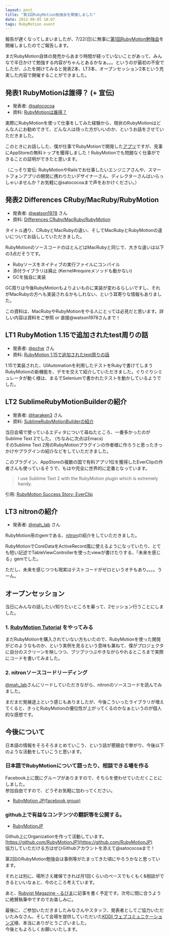 ```yaml
---
layout: post
title: "第1回RubyMotion勉強会を開催しました"
date: 2012-08-05 18:07
tags: RubyMotion event
---
```

報告が遅くなってしまいましたが、7/22(日)に無事に[第1回RubyMotion勉強会](http://connpass.com/event/665/)を開催しましたのでご報告します。

まだRubyMotion自体の発売からあまり時間が経っていないことがあって、みんなで半日かけて勉強する内容がちゃんとあるかなぁ。。。というのが最初の不安でしたが、ふたを開けてみると発表2本、LT3本、オープンセッション2本という充実した内容で開催することができました。


## 発表1 RubyMotionは誰得？ (+ 宣伝)
- 発表者: [@satococoa](https://twitter.com/satococoa)
- 資料: [RubyMotionは誰得？](https://speakerdeck.com/u/satococoa/p/rubymotion-hashui-de-%3F)

<script async class="speakerdeck-embed" data-id="500b40cf4eac5400020565f7" data-ratio="1.299492385786802" src="//speakerdeck.com/assets/embed.js"></script>

実際にRubyMotionを使って仕事をしてみた経験から、現状のRubyMotionはどんな人にお勧めできて、どんな人は待った方がいいのか、というお話をさせていただきました。

このときにお話しした、僕が仕事でRubyMotionで開発した[アプリ](http://itunes.apple.com/jp/app/batteri-by-dapan/id538707566?mt=8)ですが、見事にAppStoreの無料トップを獲得しました！RubyMotionでも問題なく仕事ができることの証明ができたと思います。  

（こっそり宣伝: RubyMotionやRailsでお仕事したいエンジニアさんや、スマートフォンアプリの開発に携わりたいデザイナーさん、ディレクターさんはいらっしゃいませんか？お気軽に@satococoaまで声をおかけください。）


## 発表2 Differences CRuby/MacRuby/RubyMotion
- 発表者: [@watson1978](https://twitter.com/watson1978) さん
- 資料: [Differences CRuby/MacRuby/RubyMotion](https://speakerdeck.com/u/watson/p/rubymotion)

<script async class="speakerdeck-embed" data-id="500a284b4eac540002002cbe" data-ratio="1.3333333333333333" src="//speakerdeck.com/assets/embed.js"></script>

タイトル通り、CRubyとMacRubyの違い、そしてMacRubyとRubyMotionの違いについてお話ししていただきました。

RubyMotionのソースコードのほとんどはMacRubyと同じで、大きな違いは以下の3点だそうです。

- Rubyソースをネイティブの実行ファイルにコンパイル
- 添付ライブラリは廃止 (Kernel#requireメソッドも動かない)
- GCを独自に実装

GC周りは今後RubyMotionもよりよいものに実装が変わるらしいですし、それがMacRubyの方へも実装されるかもしれない、という耳寄りな情報もありました。

この資料は、MacRubyやRubyMotionをやる人にとっては必見だと思います。詳しい内容は資料をご参照 or 直接@watson1978さんまで！


## LT1 RubyMotion 1.15で追加されたtest周りの話
- 発表者: [@pchw](https://twitter.com/pchw) さん
- 資料: [RubyMotion 1.15で追加されたtest周りの話](https://speakerdeck.com/u/pchw/p/rubymotion-1-dot-15dezhui-jia-saretatestzhou-rifalsehua)

<script async class="speakerdeck-embed" data-id="500eced96005c30002059d98" data-ratio="1.7297297297297298" src="//speakerdeck.com/assets/embed.js"></script>

1.15で実装された、UIAutomationを利用したテストをRubyで書けてしまうRubyMotionの新機能を、デモを交えて紹介していただきました。ぐりぐりシミュレータが動く様は、まるでSeleniumで書かれたテストを動かしているようでした。


## LT2 SublimeRubyMotionBuilderの紹介
- 発表者: [@haraken3](https://twitter.com/haraken3) さん
- 資料: [SublimeRubyMotionBuilderの紹介](https://speakerdeck.com/u/haraken3/p/sublimerubymotionbuilderfalseshao-jie)

<script async class="speakerdeck-embed" data-id="500bf388d4056800020008b7" data-ratio="1.3333333333333333" src="//speakerdeck.com/assets/embed.js"></script>

当日会場で使っているエディタについて尋ねたところ、一番多かったのがSublime Text 2でした。 (ちなみに次点はEmacs)  
そのSublime Text 2用のRubyMotionプラグインの作者様に作ろうと思ったきっかけやプラグインの紹介などをしていただきました。

このプラグイン、AppStoreの複数の国で有料アプリ1位を獲得したEverClipの作者さんも使っているそうで、もはや完全に世界的に定番となっています。

> I use Sublime Text 2 with the RubyMotion plugin which is extremely handy.

引用: [RubyMotion Success Story: EverClip](http://blog.rubymotion.com/post/27906866028/rubymotion-success-story-everclip)


## LT3 nitronの紹介
- 発表者: [@mah_lab](https://twitter.com/mah_lab) さん

RubyMotion用のgemである、[nitron](https://github.com/mattgreen/nitron)の紹介をしていただきました。

RubyMotionでCoreDataをActiveRecord風に使えるようになっていたり、とても短い記述でTableViewControllerを使ったviewが書けたりする、「未来を感じる」gemでした。

ただし、未来を感じつつも現実はテストコードがゼロというオチもあり。。。。うーん。


## オープンセッション
当日にみんなの話したい/知りたいところを募って、2セッション行うことにしました。

### 1. [RubyMotion Tutorial](http://rubymotion-tutorial.com) をやってみる
まだRubyMotionを購入されていない方もいたので、RubyMotionを使った開発がどのようなものか、という実例を見るという意味も兼ねて、僕がプロジェクタに自分のスクリーンを映しつつ、ブツブツつぶやきながらやれるところまで実際にコードを書いてみました。

### 2. nitronソースコードリーディング
[@mah_lab](https://twitter.com/mah_lab)さんにリードしていただきながら、nitronのソースコードを読んでみました。

まだまだ発展途上という感じもありましたが、今後こういったライブラリが増えてくると、きっとRubyMotionの優位性が上がってくるのかなぁというのが個人的な感想です。


## 今後について
日本語の情報をそろそろまとめていこう、という話が懇親会で挙がり、今後以下のような活動をしていこうと思います。

### 日本語でRubyMotionについて語ったり、相談できる場を作る
Facebook上に既にグループがありますので、そちらを使わせていただくことにしました。  
参加自由ですので、どうぞお気軽に加わってください。

- [RubyMotion JP(facebook group)](https://www.facebook.com/groups/149315595198329/)

### github上で有益なコンテンツの翻訳等を公開する。
- [RubyMotionJP](http://rubymotion.jp)

Github上にOrganizationを作って活動しています。[https://github.com/RubyMotionJP](https://github.com/RubyMotionJP)  
協力していただける方はぜひGithubアカウントを添えて@satococoaまで！

第2回のRubyMotion勉強会は事例等がたまってきた頃にやろうかなと思っています。

それとは別に、場所さえ確保できれば月1回くらいのペースでもくもく&相談ができるといいなぁと、今のところ考えています。

あと、[Rubyist Magazine - るびま](http://jp.rubyist.net/magazine/)に記事を書く予定です。次号に間に合うように絶賛執筆中ですのでお楽しみに。

最後に、ご参加いただきましたみなさんやスタッフ、発表者としてご協力いただいたみなさん、そして会場を提供していただいた[KDDI ウェブコミュニケーションズ](http://www.kddi-webcommunications.co.jp)様、本当にありがとうございました。  
今後ともよろしくお願いいたします。
